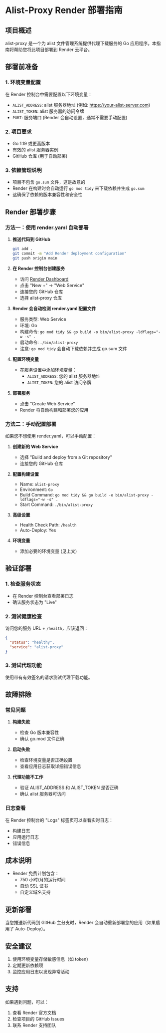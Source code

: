 # Alist-Proxy Render 部署指南

## 项目概述

alist-proxy 是一个为 alist 文件管理系统提供代理下载服务的 Go 应用程序。本指南将帮助您将此项目部署到 Render 云平台。

## 部署前准备

### 1. 环境变量配置

在 Render 控制台中需要配置以下环境变量：

- `ALIST_ADDRESS`: alist 服务器地址 (例如: https://your-alist-server.com)
- `ALIST_TOKEN`: alist 服务器的访问令牌
- `PORT`: 服务端口 (Render 会自动设置，通常不需要手动配置)

### 2. 项目要求

- Go 1.19 或更高版本
- 有效的 alist 服务器实例
- GitHub 仓库 (用于自动部署)

### 3. 依赖管理说明

- 项目不包含 `go.sum` 文件，这是故意的
- Render 在构建时会自动运行 `go mod tidy` 来下载依赖并生成 `go.sum`
- 这确保了依赖的版本兼容性和安全性

## Render 部署步骤

### 方法一：使用 render.yaml 自动部署

1. **推送代码到 GitHub**
   ```bash
   git add .
   git commit -m "Add Render deployment configuration"
   git push origin main
   ```

2. **在 Render 控制台创建服务**
   - 访问 [Render Dashboard](https://dashboard.render.com/)
   - 点击 "New +" → "Web Service"
   - 连接您的 GitHub 仓库
   - 选择 alist-proxy 仓库

3. **Render 会自动检测 render.yaml 配置文件**
   - 服务类型: Web Service
   - 环境: Go
   - 构建命令: `go mod tidy && go build -o bin/alist-proxy -ldflags="-w -s" .`
   - 启动命令: `./bin/alist-proxy`
   - 注意: `go mod tidy` 会自动下载依赖并生成 go.sum 文件

4. **配置环境变量**
   - 在服务设置中添加环境变量：
     - `ALIST_ADDRESS`: 您的 alist 服务器地址
     - `ALIST_TOKEN`: 您的 alist 访问令牌

5. **部署服务**
   - 点击 "Create Web Service"
   - Render 将自动构建和部署您的应用

### 方法二：手动配置部署

如果您不想使用 render.yaml，可以手动配置：

1. **创建新的 Web Service**
   - 选择 "Build and deploy from a Git repository"
   - 连接您的 GitHub 仓库

2. **配置构建设置**
   - Name: `alist-proxy`
   - Environment: `Go`
   - Build Command: `go mod tidy && go build -o bin/alist-proxy -ldflags="-w -s" .`
   - Start Command: `./bin/alist-proxy`

3. **高级设置**
   - Health Check Path: `/health`
   - Auto-Deploy: Yes

4. **环境变量**
   - 添加必要的环境变量 (见上文)

## 验证部署

### 1. 检查服务状态
- 在 Render 控制台查看部署日志
- 确认服务状态为 "Live"

### 2. 测试健康检查
访问您的服务 URL + `/health`，应该返回：
```json
{
  "status": "healthy",
  "service": "alist-proxy"
}
```

### 3. 测试代理功能
使用带有有效签名的请求测试代理下载功能。

## 故障排除

### 常见问题

1. **构建失败**
   - 检查 Go 版本兼容性
   - 确认 go.mod 文件正确

2. **启动失败**
   - 检查环境变量是否正确设置
   - 查看应用日志获取详细错误信息

3. **代理功能不工作**
   - 验证 ALIST_ADDRESS 和 ALIST_TOKEN 是否正确
   - 确认 alist 服务器可访问

### 日志查看

在 Render 控制台的 "Logs" 标签页可以查看实时日志：
- 构建日志
- 应用运行日志
- 错误信息

## 成本说明

- Render 免费计划包含：
  - 750 小时/月的运行时间
  - 自动 SSL 证书
  - 自定义域名支持

## 更新部署

当您推送新代码到 GitHub 主分支时，Render 会自动重新部署您的应用（如果启用了 Auto-Deploy）。

## 安全建议

1. 使用环境变量存储敏感信息（如 token）
2. 定期更新依赖项
3. 监控应用日志以发现异常活动

## 支持

如果遇到问题，可以：
1. 查看 Render 官方文档
2. 检查项目的 GitHub Issues
3. 联系 Render 支持团队
